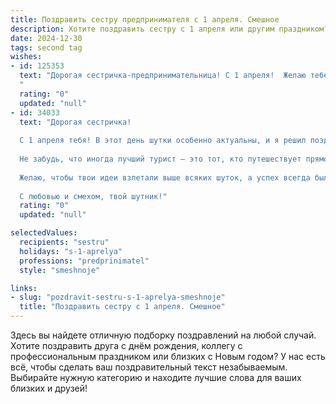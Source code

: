 ```yaml
---
title: Поздравить сестру предпринимателя с 1 апреля. Смешное
description: Хотите поздравить сестру с 1 апреля или другим праздником? Наш ИИ создаст незабываемое поздравление, а вы обязательно выделитесь среди других.  
date: 2024-12-30
tags: second tag
wishes:
- id: 125353
  text: "Дорогая сестричка-предпринимательница! С 1 апреля!  Желаю тебе сегодня таких прибылей, что придётся прятать деньги от налоговой в матрас... а матрас потом в шкафу... а шкаф... в общем, желаю тебе богатства, которое даже ты не сможешь быстро потратить!  Пусть все твои конкуренты сегодня страдают от внезапного нашествия милых, но очень голодных енотов, а твои дела процветают, как кактус в пустыне после дождя!  Успехов и веселого дня!
  "
  rating: "0"
  updated: "null"
- id: 34033
  text: "Дорогая сестричка!
  
  С 1 апреля тебя! В этот день шутки особенно актуальны, и я решил поздравить тебя с тем, что ты - не просто предприниматель, а настоящий мастер создания «шутливых» бизнес-идей! Как никто другой, ты умеешь превращать смешные задумки в прибыльные дела.
  
  Не забудь, что иногда лучший турист – это тот, кто путешествует прямо к холодильнику! Пусть каждый твой бизнес-план будет таким же лёгким, как шутка на 1 апреля, а настроение всегда - на высоте!
  
  Желаю, чтобы твои идеи взлетали выше всяких шуток, а успех всегда был с тобой, как я с твоими приколами!
  
  С любовью и смехом, твой шутник!"
  rating: "0"
  updated: "null"

selectedValues:
  recipients: "sestru"
  holidays: "s-1-aprelya"
  professions: "predprinimatel"
  style: "smeshnoje"

links:
- slug: "pozdravit-sestru-s-1-aprelya-smeshnoje"
  title: "Поздравить сестру с 1 апреля. Смешное"
---
```


Здесь вы найдете отличную подборку поздравлений на любой случай.
Хотите поздравить друга с днём рождения, коллегу с профессиональным праздником или близких с Новым годом? У нас есть всё, чтобы сделать ваш поздравительный текст незабываемым. Выбирайте нужную категорию и находите лучшие слова для ваших близких и друзей!
